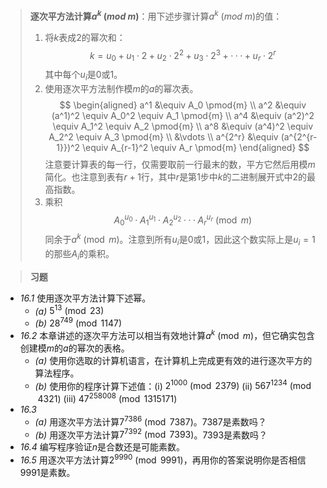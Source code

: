 >**逐次平方法计算$a^k \ (mod \ m)$**：用下述步骤计算$a^k \ (mod \ m)$的值：
>1. 将$k$表成$2$的幂次和：$$k = u_0 + u_1 \cdot 2 + u_2 \cdot 2^2 + u_3 \cdot 2^3 + ··· + u_r \cdot 2^r$$其中每个$u_i$是$0$或$1$。
>2. 使用逐次平方法制作模$m$的$a$的幂次表。$$
\begin{aligned} 
    a^1  &\equiv A_0 \pmod{m} \\ 
    a^2  &\equiv (a^1)^2 \equiv A_0^2 \equiv A_1 \pmod{m} \\ 
    a^4  &\equiv (a^2)^2 \equiv A_1^2 \equiv A_2 \pmod{m} \\ 
    a^8  &\equiv (a^4)^2 \equiv A_2^2 \equiv A_3 \pmod{m} \\ 
         &\vdots \\ 
    a^{2^r} &\equiv (a^{2^{r-1}})^2 \equiv A_{r-1}^2 \equiv A_r \pmod{m} 
\end{aligned}
$$注意要计算表的每一行，仅需要取前一行最末的数，平方它然后用模$m$简化。也注意到表有$r + 1$行，其中$r$是第$1$步中$k$的二进制展开式中$2$的最高指数。
>3. 乘积$$A_0^{u_0} \cdot A_1^{u_1} \cdot A_2^{u_2} ··· A_r^{u_r} \pmod{m}$$同余于$a^k \pmod{m}$。注意到所有$u_i$是$0$或$1$，因此这个数实际上是$u_i = 1$的那些$A_i$的乘积。

>**习题**

- *16.1* 使用逐次平方法计算下述幂。
	- *(a)* $5^{13} \pmod{23}$
	- *(b)* $28^{749} \pmod{1147}$
- *16.2* 本章讲述的逐次平方法可以相当有效地计算$a^k \pmod{m}$，但它确实包含创建模$m$的$a$的幂次的表格。
	- *(a)* 使用你选取的计算机语言，在计算机上完成更有效的进行逐次平方的算法程序。
	- *(b)* 使用你的程序计算下述值：(i) $2^{1000} \pmod{2379}$ (ii) $567^{1234} \pmod{4321}$ (iii) $47^{258008} \pmod{1315171}$
- *16.3*
	- *(a)* 用逐次平方法计算$7^{7386} \pmod{7387}$。$7387$是素数吗？
	- *(b)* 用逐次平方法计算$7^{7392} \pmod{7393}$。$7393$是素数吗？
- *16.4* 编写程序验证$n$是合数还是可能素数。
- *16.5* 用逐次平方法计算$2^{9990} \pmod{9991}$，再用你的答案说明你是否相信$9991$是素数。